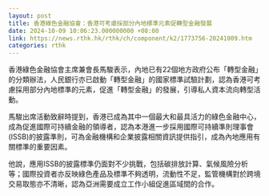 ```yaml
---
layout: post
title: 香港綠色金融協會：香港可考慮採部分內地標準元素促轉型金融發展
date: 2024-10-09 10:06:23.000000000 +08:00
link: https://news.rthk.hk/rthk/ch/component/k2/1773756-20241009.htm
categories: rthk
---
```


香港綠色金融協會主席兼會長馬駿表示，內地已有22個地方政府公布「轉型金融」的分類辦法，人民銀行亦已啟動「轉型金融」的國家標準試驗計劃，認為香港可考慮採用部分內地標準的元素，促進「轉型金融」的發展，引導私人資本流向轉型活動。

馬駿出席活動致辭時提到，香港已成為其中一個最大和最具活力的綠色金融中心，成為促進國際可持續金融的領導者，認為本港進一步採用國際可持續準則理事會(ISSB)的披露準則，可為金融機構和企業披露相關資訊提供指引，成為內地應用有關標準的重要因素。

他說，應用ISSB的披露標準仍面對不少挑戰，包括碳排放計算、氣候風險分析等；國際投資者亦反映綠色產品及標準不夠透明，流動性不足，監管機構對於跨境交易取態亦不清晰，認為亞洲需要成立工作小組促進區域間的合作。
